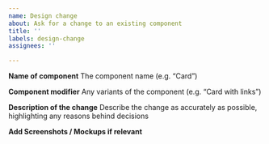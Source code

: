 ```yaml
---
name: Design change
about: Ask for a change to an existing component
title: ''
labels: design-change
assignees: ''

---
```


**Name of component**
The component name (e.g. “Card”)

**Component modifier**
Any variants of the component (e.g. “Card with links”)

**Description of the change**
Describe the change as accurately as possible, highlighting any reasons behind decisions

**Add Screenshots / Mockups if relevant**
